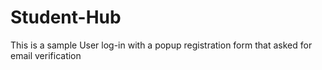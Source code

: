 # Student-Hub
This is a sample User log-in with a popup registration form that asked for email verification
